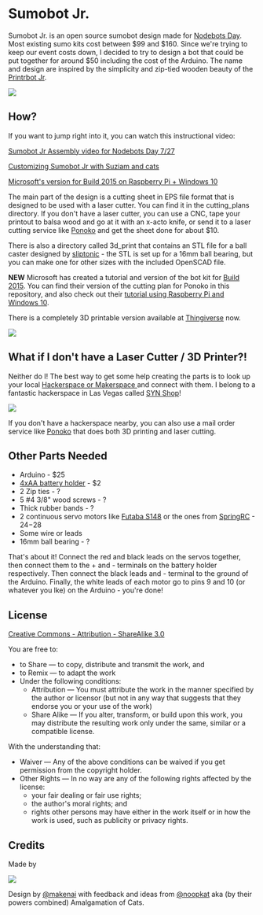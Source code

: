 # Sumobot Jr.

Sumobot Jr. is an open source sumobot design made for [Nodebots Day](http://nodebotsday.com). Most existing sumo kits cost between $99 and $160. Since we're trying to keep our event costs down, I decided to try to design a bot that could be put together for around $50 including the cost of the Arduino. The name and design are inspired by the simplicity and zip-tied wooden beauty of the [Printrbot Jr](http://printrbot.com/).

<img src="https://github.com/makenai/sumobot-jr/raw/master/assets/sumobotjr.png">

## How?

If you want to jump right into it, you can watch this instructional video:

[Sumobot Jr Assembly video for Nodebots Day 7/27](http://www.youtube.com/watch?v=0Q3hrKUwxDM)

[Customizing Sumobot Jr with Suziam and cats](http://www.youtube.com/watch?v=BB0vihv9ylM)

[Microsoft's version for Build 2015 on Raspberry Pi + Windows 10](https://www.youtube.com/watch?v=aKCieb-Gf2g)

The main part of the design is a cutting sheet in EPS file format that is designed to be used with a laser cutter. You can find it in the cutting_plans directory. If you don't have a laser cutter, you can use a CNC, tape your printout to balsa wood and go at it with an x-acto knife, or send it to a laser cutting service like [Ponoko](https://www.ponoko.com/) and get the sheet done for about $10.

There is also a directory called 3d_print that contains an STL file for a ball caster designed by [sliptonic](http://www.thingiverse.com/thing:13782) - the STL is set up for a 16mm ball bearing, but you can make one for other sizes with the included OpenSCAD file.

**NEW** Microsoft has created a tutorial and version of the bot kit for [Build 2015](http://www.buildwindows.com/). You can find their version of the cutting plan for Ponoko in this repository, and also check out their [tutorial using Raspberry Pi and Windows 10](http://microsoft.hackster.io/windowsiot/robot-kit).

There is a completely 3D printable version available at [Thingiverse](http://www.thingiverse.com/thing:357369) now.

[<img src="https://github.com/makenai/sumobot-jr/raw/master/assets/3dprintsumo.png">](http://www.thingiverse.com/thing:357369)

## What if I don't have a Laser Cutter / 3D Printer?!

Neither do I! The best way to get some help creating the parts is to look up your local [Hackerspace or Makerspace ](http://hackerspaces.org) and connect with them. I belong to a fantastic hackerspace in Las Vegas called [SYN Shop](http://synshop.org)!

[<img src="https://github.com/makenai/sumobot-jr/raw/master/assets/synshop.png">](http://synshop.org)

If you don't have a hackerspace nearby, you can also use a mail order service like [Ponoko](http://ponoko.com) that does both 3D printing and laser cutting.

## Other Parts Needed

+ Arduino - $25
+ [4xAA battery holder](http://www.pololu.com/catalog/product/1153) - $2
+ 2 Zip ties - ?
+ 5 \#4 3/8" wood screws - ?
+ Thick rubber bands - ?
+ 2 continuous servo motors like [Futaba S148](http://www.pololu.com/catalog/product/536) or the ones from [SpringRC](http://www.pololu.com/product/1248) - $24-$28
+ Some wire or leads
+ 16mm ball bearing - ?

That's about it! Connect the red and black leads on the servos together, then connect them to the + and - terminals on the battery holder respectively. Then connect the black leads and - terminal to the ground of the Arduino. Finally, the white leads of each motor go to pins 9 and 10 (or whatever you lke) on the Arduino - you're done!

## License

[Creative Commons - Attribution - ShareAlike 3.0](http://creativecommons.org/licenses/by-sa/3.0/)

You are free to:

+ to Share — to copy, distribute and transmit the work, and
+ to Remix — to adapt the work
+ Under the following conditions:
    + Attribution — You must attribute the work in the manner specified by the author or licensor (but not in any way that suggests that they endorse you or your use of the work)
    + Share Alike — If you alter, transform, or build upon this work, you may distribute the resulting work only under the same, similar or a compatible license.

With the understanding that:

+ Waiver — Any of the above conditions can be waived if you get permission from the copyright holder.
+ Other Rights — In no way are any of the following rights affected by the license:
    + your fair dealing or fair use rights;
    + the author's moral rights; and
    + rights other persons may have either in the work itself or in how the work is used, such as publicity or privacy rights.

## Credits

Made by

<img src="https://github.com/makenai/sumobot-jr/raw/master/assets/amalgamation.png">

Design by [@makenai](http://twitter.com/makenai) with feedback and ideas from [@noopkat](http://twitter.com/noopkat) aka (by their powers combined) Amalgamation of Cats.



